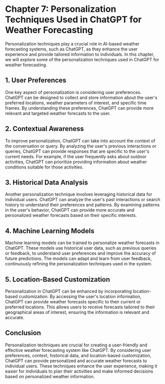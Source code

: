 Chapter 7: Personalization Techniques Used in ChatGPT for Weather Forecasting
=============================================================================

Personalization techniques play a crucial role in AI-based weather forecasting systems, such as ChatGPT, as they enhance the user experience and provide tailored information to individuals. In this chapter, we will explore some of the personalization techniques used in ChatGPT for weather forecasting.

**1. User Preferences**
-----------------------

One key aspect of personalization is considering user preferences. ChatGPT can be designed to collect and store information about the user's preferred locations, weather parameters of interest, and specific time frames. By understanding these preferences, ChatGPT can provide more relevant and targeted weather forecasts to the user.

**2. Contextual Awareness**
---------------------------

To improve personalization, ChatGPT can take into account the context of the conversation or query. By analyzing the user's previous interactions or queries, ChatGPT can provide responses that are specific to the user's current needs. For example, if the user frequently asks about outdoor activities, ChatGPT can prioritize providing information about weather conditions suitable for those activities.

**3. Historical Data Analysis**
-------------------------------

Another personalization technique involves leveraging historical data for individual users. ChatGPT can analyze the user's past interactions or search history to understand their preferences and patterns. By examining patterns in the user's behavior, ChatGPT can provide more accurate and personalized weather forecasts based on their specific interests.

**4. Machine Learning Models**
------------------------------

Machine learning models can be trained to personalize weather forecasts in ChatGPT. These models use historical user data, such as previous queries or feedback, to understand user preferences and improve the accuracy of future predictions. The models can adapt and learn from user feedback, continuously refining the personalization techniques used in the system.

**5. Location-Based Customization**
-----------------------------------

Personalization in ChatGPT can be enhanced by incorporating location-based customization. By accessing the user's location information, ChatGPT can provide weather forecasts specific to their current or preferred locations. This allows users to receive forecasts tailored to their geographical areas of interest, ensuring the information is relevant and accurate.

**Conclusion**
--------------

Personalization techniques are crucial for creating a user-friendly and effective weather forecasting system like ChatGPT. By considering user preferences, context, historical data, and location-based customization, ChatGPT can provide personalized and accurate weather forecasts to individual users. These techniques enhance the user experience, making it easier for individuals to plan their activities and make informed decisions based on personalized weather information.
